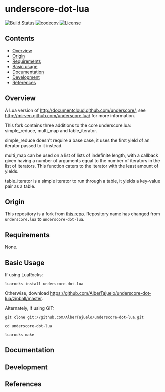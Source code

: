 # underscore-dot-lua

[![Build Status](https://travis-ci.org/AlberTajuelo/underscore-dot-lua.svg)](https://travis-ci.org/AlberTajuelo/underscore-dot-lua)
[![codecov](https://codecov.io/gh/AlberTajuelo/underscore-dot-lua/branch/master/graph/badge.svg)](https://codecov.io/gh/AlberTajuelo/underscore-dot-lua)
[![License](https://img.shields.io/badge/License-MIT-brightgreen.svg)](LICENSE)

## Contents

* [Overview](#overview)
* [Origin](#origin)
* [Requirements](#requirements)
* [Basic usage](#basic-usage)
* [Documentation](#documentation)
* [Development](#development)
* [References](#references)

## Overview

A Lua version of http://documentcloud.github.com/underscore/, see http://mirven.github.com/underscore.lua/ for more information.

This fork contains three additions to the core underscore.lua:
simple_reduce, multi_map and table_iterator.

simple_reduce doesn't require a base case,
it uses the first yield of an iterator passed to it instead.

multi_map can be used on a list of lists of indefinite length,
with a callback given having a number of arguments equal
to the number of iterators in the list of iterators.
This function caters to the iterator with the least amount of yields.

table_iterator is a simple iterator to run through a table,
it yields a key-value pair as a table.

## Origin

This repository is a fork from [this repo](https://github.com/ashe-dolinsky-old/underscore.lua). Repository name has changed from `underscore.lua` to `underscore-dot-lua`.

## Requirements

None.

## Basic Usage

If using LuaRocks:
```
luarocks install underscore-dot-lua
```

Otherwise, download <https://github.com/AlberTajuelo/underscore-dot-lua/zipball/master>.

Alternately, if using GIT:

```
git clone git://github.com/AlberTajuelo/underscore-dot-lua.git

cd underscore-dot-lua 

luarocks make
```


## Documentation


## Development


## References


